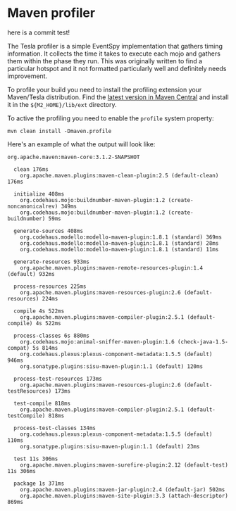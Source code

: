 # Maven profiler

here is a commit test!

The Tesla profiler is a simple EventSpy implementation that gathers timing information. It collects the time it takes to execute each mojo and gathers them within the phase they run. This was originally written to find a particular hotspot and it not formatted particularly well and definitely needs improvement.

To profile your build you need to install the profiling extension your Maven/Tesla distribution. Find the [latest version in Maven Central][1] and install it in the `${M2_HOME}/lib/ext` directory.

To active the profiling you need to enable the `profile` system property:

```
mvn clean install -Dmaven.profile
```

Here's an example of what the output will look like:

```
org.apache.maven:maven-core:3.1.2-SNAPSHOT

  clean 176ms
    org.apache.maven.plugins:maven-clean-plugin:2.5 (default-clean) 176ms

  initialize 408ms
    org.codehaus.mojo:buildnumber-maven-plugin:1.2 (create-noncanonicalrev) 349ms
    org.codehaus.mojo:buildnumber-maven-plugin:1.2 (create-buildnumber) 59ms

  generate-sources 408ms
    org.codehaus.modello:modello-maven-plugin:1.8.1 (standard) 369ms
    org.codehaus.modello:modello-maven-plugin:1.8.1 (standard) 28ms
    org.codehaus.modello:modello-maven-plugin:1.8.1 (standard) 11ms

  generate-resources 933ms
    org.apache.maven.plugins:maven-remote-resources-plugin:1.4 (default) 932ms

  process-resources 225ms
    org.apache.maven.plugins:maven-resources-plugin:2.6 (default-resources) 224ms

  compile 4s 522ms
    org.apache.maven.plugins:maven-compiler-plugin:2.5.1 (default-compile) 4s 522ms

  process-classes 6s 880ms
    org.codehaus.mojo:animal-sniffer-maven-plugin:1.6 (check-java-1.5-compat) 5s 814ms
    org.codehaus.plexus:plexus-component-metadata:1.5.5 (default) 946ms
    org.sonatype.plugins:sisu-maven-plugin:1.1 (default) 120ms

  process-test-resources 173ms
    org.apache.maven.plugins:maven-resources-plugin:2.6 (default-testResources) 173ms

  test-compile 818ms
    org.apache.maven.plugins:maven-compiler-plugin:2.5.1 (default-testCompile) 818ms

  process-test-classes 134ms
    org.codehaus.plexus:plexus-component-metadata:1.5.5 (default) 110ms
    org.sonatype.plugins:sisu-maven-plugin:1.1 (default) 23ms

  test 11s 306ms
    org.apache.maven.plugins:maven-surefire-plugin:2.12 (default-test) 11s 306ms

  package 1s 371ms
    org.apache.maven.plugins:maven-jar-plugin:2.4 (default-jar) 502ms
    org.apache.maven.plugins:maven-site-plugin:3.3 (attach-descriptor) 869ms

```
[1]: http://repo.maven.apache.org/maven2/io/tesla/profile/tesla-profiler/
